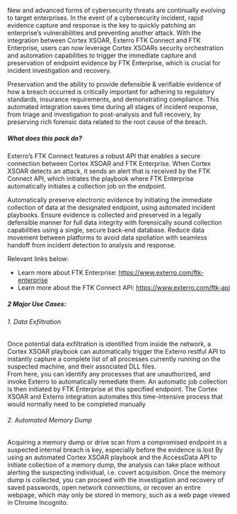 New and advanced forms of cybersecurity threats are continually evolving to target enterprises.  In the event of a cybersecurity incident, rapid evidence capture and response is the key to quickly patching an enterprise’s vulnerabilities and preventing another attack.  With the integration between Cortex XSOAR, Exterro FTK Connect and FTK Enterprise, users can now leverage Cortex XSOARs security orchestration and automation capabilities to trigger the immediate capture and preservation of endpoint evidence by FTK Enterprise, which is crucial for incident investigation and recovery.

Preservation and the ability to provide defensible & verifiable evidence of how a breach occurred is critically important for adhering to regulatory standards, insurance requirements, and demonstrating compliance.  This automated integration saves time during all stages of incident response, from triage and investigation to post-analysis and full recovery, by preserving rich forensic data related to the root cause of the breach.
 

##### What does this pack do?

Exterro’s FTK Connect features a robust API that enables a secure connection between Cortex XSOAR and FTK Enterprise.
When Cortex XSOAR detects an attack, it sends an alert that is received by the FTK Connect API, which initiates the playbook where FTK Enterprise automatically initiates a collection job on the endpoint.


Automatically preserve electronic evidence by initiating the immediate collection of data at the designated endpoint, using automated incident playbooks.
Ensure evidence is collected and preserved in a legally defensible manner for full data integrity with forensically sound collection capabilities using a single, secure back-end database.
Reduce data movement between platforms to avoid data spoliation with seamless handoff from incident detection to analysis and response.

Relevant links below:
- Learn more about FTK Enterprise: https://www.exterro.com/ftk-enterprise
- Learn more about the FTK Connect API: https://www.exterro.com/ftk-api

##### 2 Major Use Cases:

###### 1. Data Exfiltration
Once potential data exfiltration is identified from inside the network, a Cortex XSOAR playbook can automatically trigger the Exterro restful API to instantly capture a complete list of all processes currently running on the suspected machine, and their associated DLL files.  
From here, you can identify any processes that are unauthorized, and invoke Exterro to automatically remediate them.
An automatic job collection is then initiated by FTK Enterprise at this specified endpoint.
The Cortex XSOAR and Exterro integration automates this time-intensive process that would normally need to be completed manually
 

###### 2. Automated Memory Dump
Acquiring a memory dump or drive scan from a compromised endpoint in a suspected internal breach is key, especially before the evidence is lost
By using an automated Cortex XSOAR playbook and the AccessData API to initiate collection of a memory dump, the analysis can take place without alerting the suspecting individual, i.e. covert acquisition.
Once the memory dump is collected, you can proceed with the investigation and recovery of saved passwords, open network connections, or recover an entire webpage, which may only be stored in memory, such as a web page viewed in Chrome Incognito.